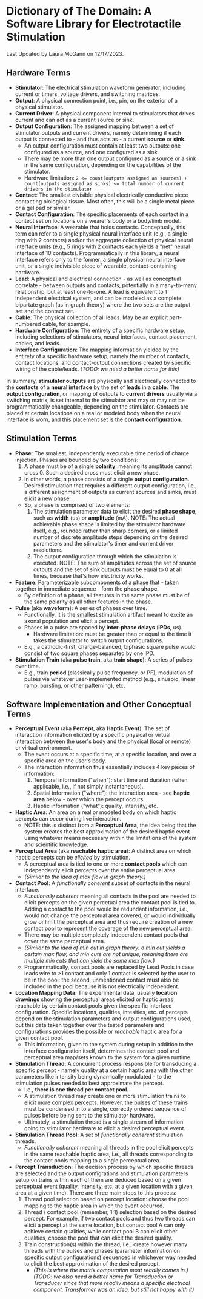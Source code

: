 # Dictionary of The Domain: A Software Library for Electrotactile Stimulation
Last Updated by Laura McGann on 12/17/2023.

## Hardware Terms
* **Stimulator**: The electrical stimulation waveform generator, including current or timers, voltage drivers, and switching matrices.
* **Output**: A physical connection point, i.e., pin, on the exterior of a physical stimulator.
* **Current Driver**: A physical component internal to stimulators that drives current and can act as a current source or sink.
* **Output Configuration**: The assigned mapping between a set of stimulator outputs and current drivers, namely determining if each output is connected to - and thus acts as - a current **source** or **sink**.
    * An output configuration must contain at least two outputs: one configured as a source, and one configured as a sink.
    * There may be more than one output configured as a source or a sink in the same configuration, depending on the capabilities of the stimulator.
    * Hardware limitation: `2 <= count(outputs assigned as sources) + count(outputs assigned as sinks) <= total number of current drivers in the stimulator`
* **Contact**: The smallest divisible physical electrically conductive piece contacting biological tissue. Most often, this will be a single metal piece or a gel pad or similar.
* **Contact Configuration**: The specific placements of each contact in a contect set on locations on a wearer's body or a body/limb model.
* **Neural Interface**: A wearable that holds contacts. Conceptually, this term can refer to a single physical neural interface unit (e.g., a single ring with 2 contacts) and/or the aggregate collection of physical neural interface units (e.g., 5 rings with 2 contacts each yields a "net" neural interface of 10 contacts). Programmatically in this library, a neural interface refers only to the former: a single physical neural interface unit, or a single indivisible piece of wearable, contact-containing hardware.
* **Lead**: A physical and electrical connection - as well as conceptual correlate - between outputs and contacts, potentially in a many-to-many relationship, but at least one-to-one. A lead is equivalent to 1 independent electrical system, and can be modeled as a complete bipartate graph (as in graph theory) where the two sets are the output set and the contact set.
* **Cable**: The physical collection of all leads. May be an explicit part-numbered cable, for example.
* **Hardware Configuration**: The entirety of a specific hardware setup, including selections of stimulators, neural interfaces, contact placement, cables, and leads.
* **Interface Configuration**: The mapping information yielded by the entirety of a specific hardware setup, namely the number of contacts, contact locations, and contact-output connections created by specific wiring of the cable/leads. _(TODO: we need a better name for this)_

In summary, **stimulator outputs** are physically and electrically connected to the **contacts** of a **neural interface** by the set of **leads** in a **cable**. The **output configuration**, or mapping of outputs to **current drivers** usually via a switching matrix, is set internal to the stimulator and may or may not be programmatically changeable, depending on the stimulator. Contacts are placed at certain locations on a real or modeled body when the neural interface is worn, and this placement set is the **contact configuration**.

## Stimulation Terms
* **Phase**: The smallest, independently executable time period of charge injection. Phases are bounded by two conditions:
    1. A phase must be of a single **polarity**, meaning its amplitude cannot cross 0. Such a desired cross must elicit a new phase.
    2. In other words, a phase consists of a single **output configuration**. Desired stimulation that requires a different output configuration, i.e., a different assignment of outputs as current sources and sinks, must elicit a new phase.
    * So, a phase is comprised of two elements:
        1. The stimulation parameter data to elicit the desired **phase shape**, such as **width** (us) or **amplitude** (mA). NOTE: The actual achievable phase shape is limited by the stimulator hardware itself, e.g., rounded rather than sharp corners, or a limited number of discrete amplitude steps depending on the desired parameters and the stimulator's timer and current driver resolutions.
        2. The output configuration through which the stimulation is executed. NOTE: The sum of amplitudes across the set of source outputs and the set of sink outputs must be equal to 0 at all times, becuase that's how electricity works.
* **Feature**: Parameterizable subcomponents of a phase that - taken together in immediate sequence - form the **phase shape**.
    * By definition of a phase, all features in the same phase must be of the same polarity as all other features in the phase.
* **Pulse** (aka **waveform**): A series of phases over time.
    * Functionally, it is the smallest stimulation artifact meant to excite an axonal population and elicit a percept.
    * Phases in a pulse are spaced by **inter-phase delays** (**IPDs**, us).
        * Hardware limitation: must be greater than or equal to the time it takes the stimulator to switch output configurations.
    * E.g., a cathodic-first, charge-balanced, biphasic square pulse would consist of two square phases separated by one IPD.
* **Stimulation Train** (aka **pulse train**, aka **train shape**): A series of pulses over time.
    * E.g., train **period** (classically pulse frequency, or PF), modulation of pulses via whatever user-implemented method (e.g., sinusoid, linear ramp, bursting, or other patterning), etc.

## Software Implementation and Other Conceptual Terms
* **Perceptual Event** (aka **Percept**, aka **Haptic Event**): The set of interaction information elicited by a specific physical or virtual interaction between the user's body and the physical (local or remote) or virtual environment.
    * The event occurs at a specific time, at a specific location, and over a specific area on the user's body.
    * The interaction information thus essentially includes 4 key pieces of information:
        1. Temporal information ("when"): start time and duration (when applicable, i.e., if not simply instantaneous).
        2. Spatial information ("where"): the interaction area - see **haptic area** below - over which the percept occurs.
        3. Haptic information ("what"): quality, intensity, etc.
* **Haptic Area**: An area on a real or modeled body on which haptic percepts can *occur* during live interaction.
    * NOTE: this is distinct from a **Perceptual Area**, the idea being that the system creates the best approximation of the desired haptic event using whatever means necessary within the limitations of the system and scientific knowledge.
* **Perceptual Area** (aka **reachable haptic area**): A distinct area on which haptic percepts can be *elicited* by stimulation.
    * A perceptual area is tied to one or more **contact pools** which can independently elicit percepts over the entire perceptual area.
    * *(Similar to the idea of max flow in graph theory.)*
* **Contact Pool**: A *functionally coherent* subset of contacts in the neural interface.
    * *Functionally coherent* meaning all contacts in the pool are needed to elicit percepts on the given percetual area the contact pool is tied to. Adding a contact to the pool would be redundant information, i.e., would not change the perceptual area covered, or would individually grow or limit the perceptual area and thus require creation of a new contact pool to represent the coverage of the new perceptual area.
    * There may be multiple completely independent contact pools that cover the same perceptual area.
    * *(Similar to the idea of min cut in graph theory: a min cut yields a certain max flow, and min cuts are not unique, meaning there are multiple min cuts that can yield the same max flow.)*
    * Programmatically, contact pools are replaced by Lead Pools in case leads wire to >1 contact and only 1 contact is selected by the user to be in the pool: the second, unmentioned contact must also be included in the pool because it is not electrically independent.
* **Location Mapping Data**: The experimental data, usually **location drawings** showing the perceptual areas elicited or haptic areas reachable by certain contact pools given the specific interface configuration. Specific locations, qualities, intesities, etc. of percepts depend on the stimulation parameters and output configurations used, but this data taken together over the tested parameters and configurations provides the possible or *reachable* haptic area for a given contact pool.
    * This information, given to the system during setup in addition to the interface configuration itself, determines the contact pool and perceptual area map/sets known to the system for a given runtime.
* **Stimulation Thread**: A concurrent process responsible for transducing a specific percept - namely quality at a certain haptic area with the other parameters like intensity being dynamically modulated - to the stimulation pulses needed to best approximate the percept.
    * I.e., **there is one thread per contact pool.**
    * A stimulation thread may create one or more stimulation trains to elicit more complex percepts. However, the pulses of these trains must be condensed in to a single, correctly ordered sequence of pulses before being sent to the stimulator hardware.
    * Ultimately, a stimulation thread is a single stream of information going to stimulator hardware to elicit a desired perceptual event.
* **Stimulation Thread Pool**: A set of *functionally coherent* stimulation threads.
    * *Functionally coherent* meaning all threads in the pool elicit percepts in the same reachable haptic area, i.e., all threads corresponding to the contact pools mapping to a single perceptual area.
* **Percept Transduction**: The decision process by which specific threads are selected and the output configrations and stimulation parameters setup on trains within each of them are deduced based on a given perceptual event (quality, intensity, etc. at a given location with a given area at a given time). There are three main steps to this process:
    1. Thread pool selection based on percept location: choose the pool mapping to the haptic area in which the event occurred.
    2. Thread / contact pool (remember, 1:1) selection based on the desired percept. For example, if two contact pools and thus two threads can elicit a percept at the same location, but contact pool A can only achieve certain qualities, while contact pool B can elicit other qualities, choose the pool that can elicit the desired quality.
    3. Train construction(s) within the thread, i.e., create however many threads with the pulses and phases (parameter information on specific output configurations) sequenced in whichever way needed to elicit the best approximation of the desired percept.
        * *(This is where the matrix computation most readily comes in.)*
    _(TODO: we also need a better name for Transduction or Transducer since that more readily means a specific electrical component. Transformer was an idea, but still not happy with it)_
